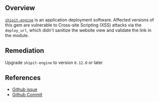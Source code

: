 ## Overview
[`shipit-engine`](https://rubygems.org/gems/shipit-engine) is an application deployment software.
Affected versions of this gem are vulnerable to Cross-site Scripting (XSS) attacks via the `deploy_url`, which didn't sanitize the website view and validate the link in the module.

## Remediation
Upgrade `shipit-engine` to version `0.12.0` or later

## References
- [Github issue](https://github.com/Shopify/shipit-engine/pull/604)
- [Github Commit](https://github.com/Shopify/shipit-engine/commit/23c868ce2a177ff411b5506ae2a7be8c3e791f36)
